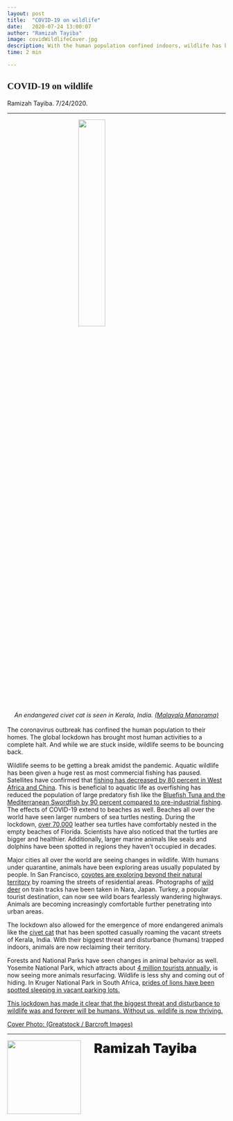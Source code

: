 ```yaml
---
layout: post
title:  "COVID-19 on wildlife"
date:   2020-07-24 13:00:07
author: "Ramizah Tayiba"
image: covidWildlifeCover.jpg
description: With the human population confined indoors, wildlife has become increasingly braver. During the lockdown, animals have been penetrating into urban areas without human interference. These examples really make us question our relationship with nature.
time: 2 min

---
```

<h2 style="font-family: Ergonomique Bold">COVID-19 on wildlife</h2>
Ramizah Tayiba. 7/24/2020.
<hr>

<img src="{{ site.baseurl }}/images/blogs/2020/july/wildlifeOne.png" width="35%" style="display: block; margin: 0 auto"/>  
<center><i>An endangered civet cat is seen in Kerala, India. <a href="https://www.onmanorama.com/districts/kozhikode/2020/03/27/small-indian-civet-crosses-kozhikode-video.html" target="_blank">(Malayala Manorama)</a></i></center>
<br>
The coronavirus outbreak has confined the human population to their homes. The global lockdown has brought most human activities to a complete halt. And while we are stuck inside, wildlife seems to be bouncing back.

Wildlife seems to be getting a break amidst the pandemic. Aquatic wildlife has been given a huge rest as most commercial fishing has paused. Satellites have confirmed that <a href="https://www.smithsonianmag.com/science-nature/fish-stop-covid-19-180974623/" target="_blank">fishing has decreased by 80 percent in West Africa and China</a>. This is beneficial to aquatic life as overfishing has reduced the population of large predatory fish like the <a href="https://www.smithsonianmag.com/science-nature/fish-stop-covid-19-180974623/" target="_blank">Bluefish Tuna and the Mediterranean Swordfish by 90 percent compared to pre-industrial fishing</a>. The effects of COVID-19 extend to beaches as well. Beaches all over the world have seen larger numbers of sea turtles nesting. During the lockdown, <a href="https://www.youtube.com/watch?v=TZZVv937-D4" target="_blank">over 70,000</a> leather sea turtles have comfortably nested in the empty beaches of Florida. Scientists have also noticed that the turtles are bigger and healthier. Additionally, larger marine animals like seals and dolphins have been spotted in regions they haven’t occupied in decades.

Major cities all over the world are seeing changes in wildlife. With humans under quarantine, animals have been exploring areas usually populated by people. In San Francisco, <a href="https://www.youtube.com/watch?v=TZZVv937-D4" target="_blank">coyotes are exploring beyond their natural territory</a> by roaming the streets of residential areas. Photographs of <a href="https://www.livekindly.co/wild-pigs-streets-turkey-lockdown/" target="_blank">wild deer</a> on train tracks have been taken in Nara, Japan. Turkey, a popular tourist destination, can now see wild boars fearlessly wandering highways. Animals are becoming increasingly comfortable further penetrating into urban areas.

The lockdown also allowed for the emergence of more endangered animals like the <a href="https://www.youtube.com/watch?v=0JLOV8iXagA" target="_blank">civet cat</a> that has been spotted casually roaming the vacant streets of Kerala, India. With their biggest threat and disturbance (humans) trapped indoors, animals are now reclaiming their territory.

Forests and National Parks have seen changes in animal behavior as well. Yosemite National Park, which attracts about <a href="https://www.nps.gov/yose/planyourvisit/visitation.htm" target="_blank">4 million tourists annually</a>, is now seeing more animals resurfacing. Wildlife is less shy and coming out of hiding. In Kruger National Park in South Africa, <a href="https://www.youtube.com/watch?v=TZZVv937-D4" target="_blank">prides of lions have been spotted sleeping in vacant parking lots.

This lockdown has made it clear that the biggest threat and disturbance to wildlife was and forever will be humans. Without us, wildlife is now thriving.

Cover Photo: <a href="https://www.dailymail.co.uk/news/article-3593142/It-s-grrrrr-idlock-Lions-cubs-set-cutest-roadblock-South-Africa.html" target="_blank">(Greatstock / Barcroft Images)</a>



<hr>
<img src="{{ site.baseurl }}/images/writingTeam/noProfile.jpg" width="170" style="float: left; margin-right: 30px; margin-bottom: 20px;"/>
<div style="margin-bottom: 5%;">
<span style="font-size: 30px; font-weight: 900;">Ramizah Tayiba</span>
<br>
